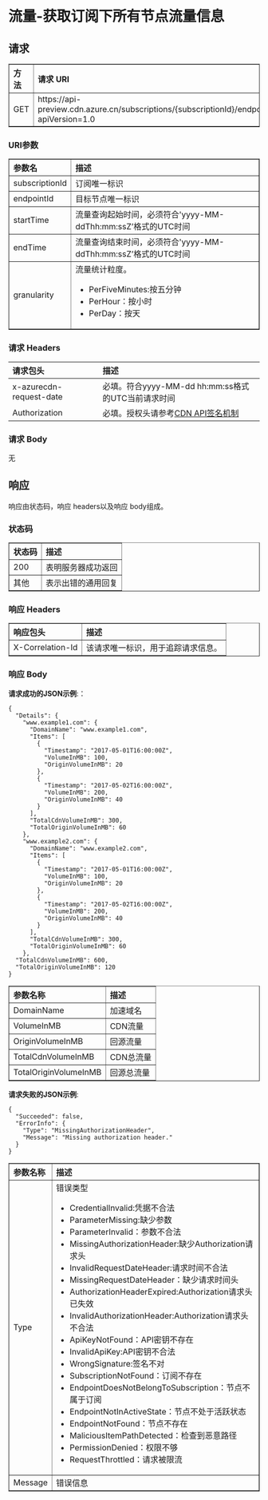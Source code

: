 <properties linkid="dev-net-common-tasks-cdn" urlDisplayName="CDN" pageTitle="Azure China CDN API doc-get subscription usage" metaKeywords="Azure CDN, Azure CDN, Azure blobs, Azure caching, Azure add-on, Live Streaming, 流媒体加速, CDN加速,CDN服务,主流CDN, 流媒体直播加速, 媒体服务, Azure Media Service, 缓存规则, HLS, CDN技术文档, CDN帮助文档, 视频直播加速, 直播加速" description="Learn How to create Live Streaming acceleration type CDN on Azure Management Portal and default caching rules for Live Streaming CDN" metaCanonical="" services="" documentationCenter=".NET" title="" authors="" solutions="" manager="" editor="" />
<tags ms.service="cdn"
    ms.date="5/4/2017"
    wacn.date="5/4/2017"
    wacn.lang="cn"
    />

# 流量-获取订阅下所有节点流量信息

## 请求
<table width="100%" border="1" cellspacing="0" cellpadding="0">
  <th align="left"><strong>方法</strong>
    </td>
  <th align="left"><strong>请求 URI</strong>
    </td>  
  <tr>
    <td>GET</td>
    <td>https://api-preview.cdn.azure.cn/subscriptions/{subscriptionId}/endpoints/{endpointId}/volume?apiVersion=1.0</td>
  </tr>
</table>

### URI参数
<table width="100%" border="1" cellspacing="0" cellpadding="0">
  <th align="left"><strong>参数名</strong>
    </td>
  <th align="left"><strong>描述</strong>
    </td>  
  <tr>
    <td>subscriptionId</td>
    <td>订阅唯一标识</td>
  </tr
  <tr>
    <td>endpointId</td>
    <td>目标节点唯一标识</td>
  </tr>
  <tr>
    <td>startTime</td>
    <td>流量查询起始时间，必须符合'yyyy-MM-ddThh:mm:ssZ’格式的UTC时间
  </td>
  </tr>
  <tr>
    <td>endTime</td>
    <td>流量查询结束时间，必须符合'yyyy-MM-ddThh:mm:ssZ’格式的UTC时间
    </td>
  </tr>
  <tr>
    <td>granularity</td>
    <td>流量统计粒度。
    <ul>
       <li>PerFiveMinutes:按五分钟</li>
       <li>PerHour：按小时</li>
       <li>PerDay：按天</li>
    </ul></td>
  </tr>
</table>

### 请求 Headers

| 请求包头 | 描述 |
|:-----------|:-----------|
| x-azurecdn-request-date | 必填。符合yyyy-MM-dd hh:mm:ss格式的UTC当前请求时间 |
| Authorization | 必填。授权头请参考[CDN API签名机制](https://www.azure.cn/documentation/articles/cdn-api-signature/) |

### 请求 Body
无

## 响应

响应由状态码，响应 headers以及响应 body组成。
### 状态码
<table width="100%" border="1" cellspacing="0" cellpadding="0">
  <th align="left"><strong>状态码</strong>
    </td>
  <th align="left"><strong>描述</strong>
    </td>
  <tr>
    <td>200</td>
    <td>表明服务器成功返回</td>
  </tr>
  <tr>
    <td>其他</td>
    <td>表示出错的通用回复</td>
  </tr>
</table>

### 响应 Headers

<table width="100%" border="1" cellspacing="0" cellpadding="0">
  <th align="left"><strong>响应包头</strong>
    </th>
  <th align="left"><strong>描述</strong>
    </th>

  <tr>
    <td>X-Correlation-Id</td>
    <td>该请求唯一标识，用于追踪请求信息。</td>
  </tr>
</table>

### 响应 Body
**请求成功的JSON示例**:：
```
{
  "Details": {
    "www.example1.com": {
      "DomainName": "www.example1.com",
      "Items": [
        {
          "Timestamp": "2017-05-01T16:00:00Z",
          "VolumeInMB": 100,
          "OriginVolumeInMB": 20
        },
        {
          "Timestamp": "2017-05-02T16:00:00Z",
          "VolumeInMB": 200,
          "OriginVolumeInMB": 40
        }
      ],
      "TotalCdnVolumeInMB": 300,
      "TotalOriginVolumeInMB": 60
    },
    "www.example2.com": {
      "DomainName": "www.example2.com",
      "Items": [
        {
          "Timestamp": "2017-05-01T16:00:00Z",
          "VolumeInMB": 100,
          "OriginVolumeInMB": 20
        },
        {
          "Timestamp": "2017-05-02T16:00:00Z",
          "VolumeInMB": 200,
          "OriginVolumeInMB": 40
        }
      ],
      "TotalCdnVolumeInMB": 300,
      "TotalOriginVolumeInMB": 60
    },
  "TotalCdnVolumeInMB": 600,
  "TotalOriginVolumeInMB": 120
}
```
<table width="100%" border="1" cellspacing="0" cellpadding="0">
  <th align="left"><strong>参数名称</strong>
    </td>
  <th align="left"><strong>描述</strong>
    </td>

  <tr>
    <td>DomainName</td>
    <td>加速域名</td>
  </tr>
  <tr>
    <td>VolumeInMB</td>
    <td>CDN流量</td>
  </tr>
  <tr>
    <td>OriginVolumeInMB</td>
    <td>回源流量</td>
  </tr>
  <tr>
    <td>TotalCdnVolumeInMB</td>
    <td>CDN总流量</td>
  </tr>
  <tr>
    <td>TotalOriginVolumeInMB</td>
    <td>回源总流量</td>
  </tr>
</table>

**请求失败的JSON示例**:
```
{
  "Succeeded": false,
  "ErrorInfo": {
    "Type": "MissingAuthorizationHeader",
    "Message": "Missing authorization header."
  }
}
```
<table width="100%" border="1" cellspacing="0" cellpadding="0">
  <th align="left"><strong>参数名称</strong>
    </td>
  <th align="left"><strong>描述</strong>
    </td>

  <tr>
    <td>Type</td>
    <td>错误类型
         <ul>
            <li>CredentialInvalid:凭据不合法</li>
            <li>ParameterMissing:缺少参数</li>
            <li>ParameterInvalid：参数不合法</li>
            <li>MissingAuthorizationHeader:缺少Authorization请求头</li>
            <li>InvalidRequestDateHeader:请求时间不合法</li>
            <li>MissingRequestDateHeader：缺少请求时间头</li>
            <li>AuthorizationHeaderExpired:Authorization请求头已失效</li>
            <li>InvalidAuthorizationHeader:Authorization请求头不合法</li>
            <li>ApiKeyNotFound：API密钥不存在</li>
            <li>InvalidApiKey:API密钥不合法</li>
            <li>WrongSignature:签名不对</li>
            <li>SubscriptionNotFound：订阅不存在</li>
            <li>EndpointDoesNotBelongToSubscription：节点不属于订阅</li>
            <li>EndpointNotInActiveState：节点不处于活跃状态</li>
            <li>EndpointNotFound：节点不存在</li>
            <li>MaliciousItemPathDetected：检查到恶意路径</li>
            <li>PermissionDenied：权限不够</li>
            <li>RequestThrottled：请求被限流</li>
         </ul>    
    </td>
  </tr>
  <tr>
    <td>Message</td>
    <td>错误信息</td>
  </tr>
</table>
